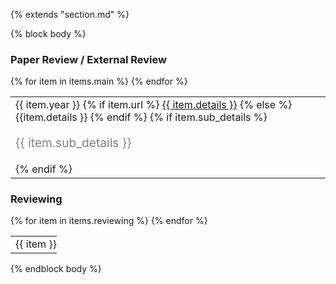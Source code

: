 {% extends "section.md" %}

{% block body %}
### Paper Review / External Review
<table class="table table-hover">
{% for item in items.main %}
<tr>
  <td style='padding-right:0;'>
  <span class='cvdate'>{{ item.year }}</span>
  {% if item.url %}
     <a href="{{ item.url }}">{{ item.details }}</a>
  {% else %}
      {{item.details }}
  {% endif %}
  {% if item.sub_details %}
  <br><p style="color:grey;font-size:1.2rem">{{ item.sub_details }}</p>
  {% endif %}
  </td>
</tr>
{% endfor %}
</table>

### Reviewing
<table class="table table-hover">
{% for item in items.reviewing %}
<tr>
  <td style='padding-right:0;'>{{ item }}</td>
</tr>
{% endfor %}
</table>
{% endblock body %}
